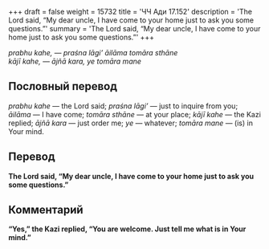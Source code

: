 +++
draft = false
weight = 15732
title = 'ЧЧ Ади 17.152'
description = 'The Lord said, “My dear uncle, I have come to your home just to ask you some questions.”'
summary = 'The Lord said, “My dear uncle, I have come to your home just to ask you some questions.”'
+++

_prabhu kahe, — praśna lāgi’ āilāma tomāra sthāne  
kājī kahe, — ājñā kara, ye tomāra mane_

## Пословный перевод

_prabhu_ _kahe_ — the Lord said; _praśna_ _lāgi’_ — just to inquire from you; _āilāma_ — I have come; _tomāra_ _sthāne_ — at your place; _kājī_ _kahe_ — the Kazi replied; _ājñā_ _kara_ — just order me; _ye_ — whatever; _tomāra_ _mane_ — (is) in Your mind.

## Перевод

**The Lord said, “My dear uncle, I have come to your home just to ask you some questions.”**

## Комментарий

**“Yes,” the Kazi replied, “You are welcome. Just tell me what is in Your mind.”**

